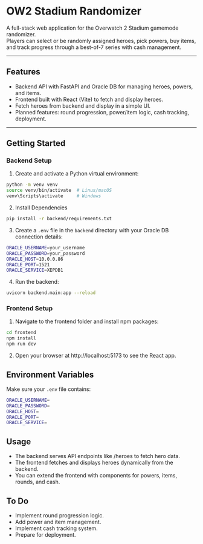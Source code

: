 # OW2 Stadium Randomizer

A full-stack web application for the Overwatch 2 Stadium gamemode randomizer.  
Players can select or be randomly assigned heroes, pick powers, buy items, and track progress through a best-of-7 series with cash management.

---


## Features

- Backend API with FastAPI and Oracle DB for managing heroes, powers, and items.
- Frontend built with React (Vite) to fetch and display heroes.
- Fetch heroes from backend and display in a simple UI.
- Planned features: round progression, power/item logic, cash tracking, deployment.

---

## Getting Started

### Backend Setup

1. Create and activate a Python virtual environment:

```bash
python -m venv venv
source venv/bin/activate  # Linux/macOS
venv\Scripts\activate     # Windows
```
2. Install Dependencies

```bash
pip install -r backend/requirements.txt
```

3. Create a `.env` file in the `backend` directory with your Oracle DB connection details:

```bash
ORACLE_USERNAME=your_username
ORACLE_PASSWORD=your_password
ORACLE_HOST=10.0.0.86
ORACLE_PORT=1521
ORACLE_SERVICE=XEPDB1
```
4. Run the backend:

```bash
uvicorn backend.main:app --reload
```
### Frontend Setup

1. Navigate to the frontend folder and install npm packages:

```bash
cd frontend
npm install
npm run dev
```

2. Open your browser at http://localhost:5173 to see the React app.

## Environment Variables

Make sure your `.env` file contains:

```bash
ORACLE_USERNAME=
ORACLE_PASSWORD=
ORACLE_HOST=
ORACLE_PORT=
ORACLE_SERVICE=
```
## Usage
- The backend serves API endpoints like /heroes to fetch hero data.
- The frontend fetches and displays heroes dynamically from the backend.
- You can extend the frontend with components for powers, items, rounds, and cash.

## To Do
- Implement round progression logic.
- Add power and item management.
- Implement cash tracking system.
- Prepare for deployment.